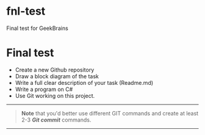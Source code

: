 # fnl-test
Final test for GeekBrains
# Final test
+ Create a new Github repository 
+ Draw a block diagram of the task
+ Write a full clear description of your task (Readme.md)
+ Write a program on C#
+ Use Git working on this project. 
_____

>__Note__ that you'd better use different GIT commands and create at least 2-3 *__Git commit__* commands.
_____